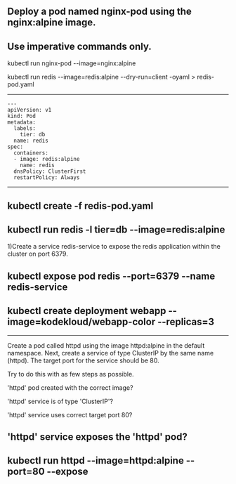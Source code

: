 ## Deploy a pod named nginx-pod using the nginx:alpine image.
## Use imperative commands only.

kubectl run nginx-pod --image=nginx:alpine

kubectl run redis --image=redis:alpine --dry-run=client -oyaml > redis-pod.yaml

-----------------
```
---
apiVersion: v1
kind: Pod
metadata:
  labels:
    tier: db
  name: redis
spec:
  containers:
  - image: redis:alpine
    name: redis
  dnsPolicy: ClusterFirst
  restartPolicy: Always
```
------------------------------------
kubectl create -f redis-pod.yaml
------------------------------------
kubectl run redis -l tier=db --image=redis:alpine
--------------------------------------------------

1)Create a service redis-service to expose the redis application within the cluster on port 6379.

kubectl expose pod redis --port=6379 --name redis-service
--------------------------------------------------------------------
kubectl create deployment  webapp --image=kodekloud/webapp-color --replicas=3
------------------------------------------------------------------------
------------------------------------------------------------------------
Create a pod called httpd using the image httpd:alpine in the default namespace. Next, create a service of type ClusterIP by the same name (httpd). The target port for the service should be 80.


Try to do this with as few steps as possible.




'httpd' pod created with the correct image?

'httpd' service is of type 'ClusterIP'?

'httpd' service uses correct target port 80?

'httpd' service exposes the 'httpd' pod?
----------------------------------------------
kubectl run httpd --image=httpd:alpine --port=80 --expose
--------------------------------------------------------

